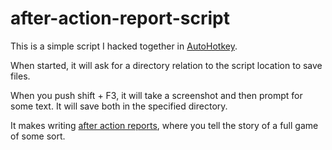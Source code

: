 # after-action-report-script

This is a simple script I hacked together in [AutoHotkey](https://www.autohotkey.com/).

When started, it will ask for a directory relation to the script location to save files.

When you push shift + F3, it will take a screenshot and then prompt for some text. It will save both in the specified directory.

It makes writing [after action reports](https://tvtropes.org/pmwiki/pmwiki.php/Main/AfterActionReport), where you tell the story of a full game of some sort.
